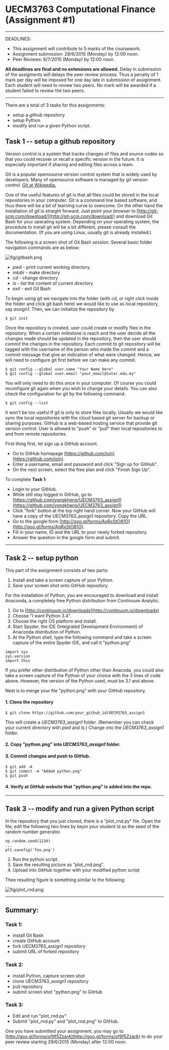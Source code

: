 UECM3763 Computational Finance (Assignment #1)
========================================================
--------------------------------------------------------

DEADLINES: 
- This assignment will contribute to 5 marks of the coursework.
- Assignment submission: 29/6/2015 (Monday) by 12:00 noon.
- Peer Reviews: 6/7/2015 (Monday) by 12:00 noon.

**All deadlines are final and no extensions are allowed.** Delay in submission of the assigments will delays the peer review process. Thus a penalty of 1 mark per day will be imposed for one day late in submission of assignment. Each student will need to review two peers. No mark will be awarded if a student failed to review the two peers.

---------------------------------------------------------
There are a total of 3 tasks for this assignments:
- setup a github repository
- setup Python
- modify and run a given Python script.

## Task 1 -- setup a github repository

Version control is a system that tracks changes of files and source codes so that you could recover or recall a specific version in the future. It is especially important if sharing and editing files across a team.

Git is a popular opensource version control system that is widely used by developers. Many of opensource software is managed by git version control. [Git at Wikipedia.](https://en.wikipedia.org/?title=Git_(software))

One of the useful features of git is that all files could be stored in the local repositories in your computer. Git is a command line based software, and thus there will be a bit of learning curve to overcome. On the other hand the installation of git is straight forward. Just point your browser to [http://git-scm.com/download/](http://git-scm.com/download/) and  download Git Bash for your operating system. Depending on your operating system, the procedure to install git will be a bit different, please consult the documentation. (If you are using Linux, usually git is already installed.)

The following is a screen shot of Git Bash session. Several basic folder navigation commands are as below: 

![fig/gitbash.png](fig/gitbash.png)
* *pwd* - print current working directory.
* *mkdir* - make directory
* *cd* - change directory
* *ls* - list the content of current directory
* *exit* - exit Git Bash

To begin using git we navigate into the folder (with cd, or right click inside the folder and click git bash here) we would like to use as local repository, say *assign1*. Then, we can initialize the repository by
```
$ git init
```
Once the repository is created, user could create or modify files in the repository. When a certain milestone is reach and the user decide all the changes made should be updated in the repository, then the user should *commit* the changes in the repository. Each commit to git repository will be tagged with the username of the person who made the commit and a commit message that give an indication of what were changed. Hence, we will need to configure git first before we can make any commit.
```
$ git config --global user.name "Your Name Here"
$ git config --global user.email "your_email@1utar.edu.my"
```
You will only need to do this once in your computer. Of course you could reconfigure git again when you wish to change your details. You can also check the configuration for git by the following command:
```
$ git config --list
```

It won't be too useful If git is only to store files locally. Usually we would like sync the local repositories with the cloud based git server for backup or sharing purposes. GitHub is a web-based hosting service that provide git version control. User is allowed to "*push*" or "*pull*" their local repositories to and from remote repositories.

First thing first, let sign up a GitHub account. 
- Go to GitHub homepage [https://github.com/join](https://github.com/join). 
- Enter a username, email and password and click "Sign up for GitHub".
- On the next screen, select the free plan and click "Finish Sign Up".

To complete **Task 1**:
* Login to your GitHub.
* While still stay logged in GitHub, go to [https://github.com/yongkheng/UECM3763_assign1](https://github.com/yongkheng/UECM3763_assign1)
* Click "fork" button at the top right hand corner. Now your GitHub will have a copy of the UECM3763_assign1 repository. Copy the URL.
* Go to the google form [http://goo.gl/forms/AqRxStO81O](http://goo.gl/forms/AqRxStO81O).
* Fill in your name, ID and the URL to your newly forked repository.
* Answer the question in the google form and submit.


------------------------------------------------------------

## Task 2 -- setup python

This part of the assignment consists of two parts:

1. Install and take a screen capture of your Python.
2. Save your screen shot onto GitHub repository.

For the installation of Python, you are encouraged to download and install Anaconda, a completely free Python distribution from Continuum Analytic. 

1. Go to [http://continuum.io/downloads](http://continuum.io/downloads)
2. Choose "I want Python 3.4".
3. Choose the right OS platform and install.
4. Start Spyder, the IDE (Integrated Development Environment) of Anaconda distribution of Python.
5. At the Python shell, type the following command and take a screen capture of the entire Spyder IDE, and call it "python.png"

```{}
import sys
sys.version
import this
```

If you prefer other distribution of Python other than Anacoda, you could also take a screen capture of the Python of your choice with the 3 lines of code above. However, the version of the Python used, must be 3.1 and above.

Next is to merge your file "python.png" with your GitHub repository.

#### 1. Clone the repository
```
$ git clone https://github.com/your_github_id/UECM3763_assign1
```
This will create a *UECM3763_assign1* folder. (Remember you can check your current directory with *pwd* and *ls*.) Change into the *UECM3763_assign1* folder.

#### 2. Copy "python.png" into *UECM3763_assign1* folder.

#### 3. Commit changes and push to GitHub.
```
$ git add -A
$ git commit -m "Added python.png"
$ git push
```

#### 4. Verify at GitHub website that "python.png" is added into the repo.

------------------------------------------------------------

## Task 3 -- modify and run a given Python script

In the repository that you just cloned, there is a "plot_rnd.py" file. Open the file, edit the following two lines by keyin your student id as the seed of the random number generator. 
```
np.random.seed(1234)
...
plt.savefig('foo.png')
```
2. Run the python script.
3. Save the resulting picture as "plot_rnd.png".
4. Upload into GitHub together with your modified python script

Thee resulting figure is something similar to the following:

![fig/plot_rnd.png](fig/plot_rnd.png)


------------------------------------------------------------

## Summary:

### Task 1:
* install Git Bash
* create GitHub account
* fork UECM3763_assign1 repository
* submit URL of forked repository

### Task 2:
* install Python, capture screen shot
* clone UECM3763_assign1 repository
* pull repository
* submit screen shot "python.png" to GitHub

### Task 3:
* Edit and run "plot_rnd.py"
* Submit "plot_rnd.py" and "plot_rnd.png" to GitHub.

One you have submitted your assignment, you may go to [http://goo.gl/forms/of9f5ZzarA](http://goo.gl/forms/of9f5ZzarA) to do your peer review starting 29/6/2015 (Monday) after 12:00 noon.
